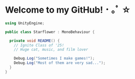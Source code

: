 # Welcome to my GitHub! ･ ｡ﾟ ☆
```cs
using UnityEngine;

public class Starflower : MonoBehaviour {

  private void README() {
    // Ignite Class of '25!
    // Huge cat, music, and film lover

    Debug.Log("Sometimes I make games!");
    Debug.Log("Most of them are very sad...");
  }
}
```

<!--
## Showcase (2021-2023)
|           |         |          
|:---:      |    :---:|
| ![DimensionCat 1](https://i.imgur.com/jM72pkY.png) | ![DimensionCat 2](https://i.imgur.com/whx7uxg.png) |
| ![Silhouette 1](https://i.imgur.com/g4JyJon.png) | ![Silhouette 2](https://i.imgur.com/V3dW4dW.png) |
-->
